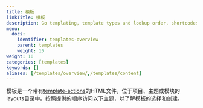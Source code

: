 ```yaml
---
title: 模板
linkTitle: 模板
description: Go templating, template types and lookup order, shortcodes, and data.
menu:
  docs:
    identifier: templates-overview
    parent: templates
    weight: 10
weight: 10
categories: [templates]
keywords: []
aliases: [/templates/overview/,/templates/content]
---
```


模板是一个带有[template-actions](/getting-startment/glossary/#template-action)的HTML文件，位于项目、主题或模块的layouts目录中。按照提供的顺序访问以下主题，以了解模板的选择和创建。
